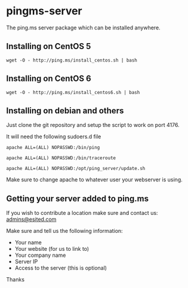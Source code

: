 pingms-server
=============

The ping.ms server package which can be installed anywhere.

## Installing on CentOS 5
`wget -O - http://ping.ms/install_centos.sh | bash`

## Installing on CentOS 6
`wget -O - http://ping.ms/install_centos6.sh | bash`

## Installing on debian and others

Just clone the git repository and setup the script to work on port 4176.

It will need the following sudoers.d file

`apache ALL=(ALL) NOPASSWD:/bin/ping`

`apache ALL=(ALL) NOPASSWD:/bin/traceroute`

`apache ALL=(ALL) NOPASSWD:/opt/ping_server/update.sh`


Make sure to change apache to whatever user your webserver is using.

## Getting your server added to ping.ms

If you wish to contribute a location make sure and contact us: admins@esited.com

Make sure and tell us the following information:

* Your name
* Your website (for us to link to)
* Your company name
* Server IP
* Access to the server (this is optional)

Thanks
